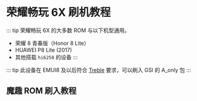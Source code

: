 # 荣耀畅玩 6X 刷机教程

::: tip
荣耀畅玩 6X 的大多数 ROM 与以下机型通用。

* 荣耀 8 青春版（Honor 8 Lite）
* HUAWEI P8 Lite (2017)
* 其他搭载 `hi6250` 的设备
:::

::: tip
此设备在 EMUI8 及以后符合 [Treble](https://source.android.google.cn/docs/core/architecture/treble?hl=zh-cn) 要求，可以刷入 GSI 的 A_only 包
:::

## 魔趣 ROM 刷入教程
